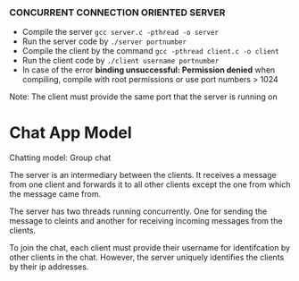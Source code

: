 ### CONCURRENT CONNECTION ORIENTED SERVER

- Compile the server `gcc server.c -pthread -o server`
- Run the server code by  `./server portnumber`
- Compile the client by the command `gcc -pthread client.c -o client`
- Run the client code by `./client username portnumber`
- In case of the error **binding unsuccessful: Permission denied** when compiling, compile with root permissions or use port numbers > 1024

Note: The client must provide the same port that the server is running on

# Chat App Model

Chatting model: Group chat

The server is an intermediary between the clients. It receives a message from one client and forwards it to all other clients except the one from which the message came from. 

The server has two threads running concurrently. One for sending the message to cleints and another for receiving incoming messages from the clients.

To join the chat, each client must provide their username for identifcation by other clients in the chat. However, the server uniquely identifies the clients by their ip addresses.
